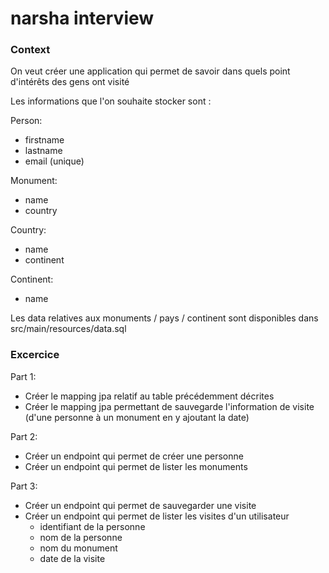 # narsha interview

### Context

On veut créer une application qui permet de savoir dans quels point d'intérêts des gens ont visité

Les informations que l'on souhaite stocker sont : 

Person:
- firstname
- lastname
- email (unique)

Monument:
- name
- country

Country: 
- name
- continent

Continent:
- name


Les data relatives aux monuments / pays / continent sont disponibles dans src/main/resources/data.sql

### Excercice

Part 1: 
- Créer le mapping jpa relatif au table précédemment décrites
- Créer le mapping jpa permettant de sauvegarde l'information de visite (d'une personne à un monument en y ajoutant la date)

Part 2: 
- Créer un endpoint qui permet de créer une personne 
- Créer un endpoint qui permet de lister les monuments

Part 3: 
- Créer un endpoint qui permet de sauvegarder une visite
- Créer un endpoint qui permet de lister les visites d'un utilisateur
  - identifiant de la personne
  - nom de la personne
  - nom du monument
  - date de la visite
